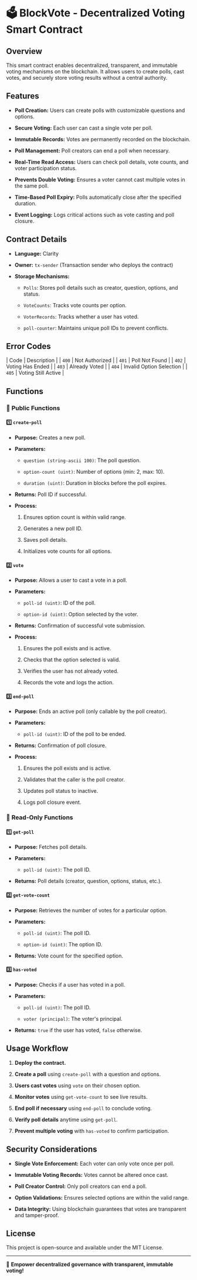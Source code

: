 
🗳️ BlockVote - Decentralized Voting Smart Contract
=======================================

Overview
--------

This smart contract enables decentralized, transparent, and immutable voting mechanisms on the blockchain. It allows users to create polls, cast votes, and securely store voting results without a central authority.

Features
--------

-   **Poll Creation:** Users can create polls with customizable questions and options.

-   **Secure Voting:** Each user can cast a single vote per poll.

-   **Immutable Records:** Votes are permanently recorded on the blockchain.

-   **Poll Management:** Poll creators can end a poll when necessary.

-   **Real-Time Read Access:** Users can check poll details, vote counts, and voter participation status.

-   **Prevents Double Voting:** Ensures a voter cannot cast multiple votes in the same poll.

-   **Time-Based Poll Expiry:** Polls automatically close after the specified duration.

-   **Event Logging:** Logs critical actions such as vote casting and poll closure.

Contract Details
----------------

-   **Language:** Clarity

-   **Owner:** `tx-sender` (Transaction sender who deploys the contract)

-   **Storage Mechanisms:**

    -   `Polls`: Stores poll details such as creator, question, options, and status.

    -   `VoteCounts`: Tracks vote counts per option.

    -   `VoterRecords`: Tracks whether a user has voted.

    -   `poll-counter`: Maintains unique poll IDs to prevent conflicts.

Error Codes
-----------

| Code | Description |
| `400` | Not Authorized |
| `401` | Poll Not Found |
| `402` | Voting Has Ended |
| `403` | Already Voted |
| `404` | Invalid Option Selection |
| `405` | Voting Still Active |

Functions
---------

### 📌 **Public Functions**

#### 1️⃣ `create-poll`

-   **Purpose:** Creates a new poll.

-   **Parameters:**

    -   `question (string-ascii 100)`: The poll question.

    -   `option-count (uint)`: Number of options (min: 2, max: 10).

    -   `duration (uint)`: Duration in blocks before the poll expires.

-   **Returns:** Poll ID if successful.

-   **Process:**

    1.  Ensures option count is within valid range.

    2.  Generates a new poll ID.

    3.  Saves poll details.

    4.  Initializes vote counts for all options.

#### 2️⃣ `vote`

-   **Purpose:** Allows a user to cast a vote in a poll.

-   **Parameters:**

    -   `poll-id (uint)`: ID of the poll.

    -   `option-id (uint)`: Option selected by the voter.

-   **Returns:** Confirmation of successful vote submission.

-   **Process:**

    1.  Ensures the poll exists and is active.

    2.  Checks that the option selected is valid.

    3.  Verifies the user has not already voted.

    4.  Records the vote and logs the action.

#### 3️⃣ `end-poll`

-   **Purpose:** Ends an active poll (only callable by the poll creator).

-   **Parameters:**

    -   `poll-id (uint)`: ID of the poll to be ended.

-   **Returns:** Confirmation of poll closure.

-   **Process:**

    1.  Ensures the poll exists and is active.

    2.  Validates that the caller is the poll creator.

    3.  Updates poll status to inactive.

    4.  Logs poll closure event.

### 📌 **Read-Only Functions**

#### 1️⃣ `get-poll`

-   **Purpose:** Fetches poll details.

-   **Parameters:**

    -   `poll-id (uint)`: The poll ID.

-   **Returns:** Poll details (creator, question, options, status, etc.).

#### 2️⃣ `get-vote-count`

-   **Purpose:** Retrieves the number of votes for a particular option.

-   **Parameters:**

    -   `poll-id (uint)`: The poll ID.

    -   `option-id (uint)`: The option ID.

-   **Returns:** Vote count for the specified option.

#### 3️⃣ `has-voted`

-   **Purpose:** Checks if a user has voted in a poll.

-   **Parameters:**

    -   `poll-id (uint)`: The poll ID.

    -   `voter (principal)`: The voter's principal.

-   **Returns:** `true` if the user has voted, `false` otherwise.

Usage Workflow
--------------

1.  **Deploy the contract.**

2.  **Create a poll** using `create-poll` with a question and options.

3.  **Users cast votes** using `vote` on their chosen option.

4.  **Monitor votes** using `get-vote-count` to see live results.

5.  **End poll if necessary** using `end-poll` to conclude voting.

6.  **Verify poll details** anytime using `get-poll`.

7.  **Prevent multiple voting** with `has-voted` to confirm participation.

Security Considerations
-----------------------

-   **Single Vote Enforcement:** Each voter can only vote once per poll.

-   **Immutable Voting Records:** Votes cannot be altered once cast.

-   **Poll Creator Control:** Only poll creators can end a poll.

-   **Option Validations:** Ensures selected options are within the valid range.

-   **Data Integrity:** Using blockchain guarantees that votes are transparent and tamper-proof.

License
-------

This project is open-source and available under the MIT License.

* * * * *

🚀 **Empower decentralized governance with transparent, immutable voting!**
